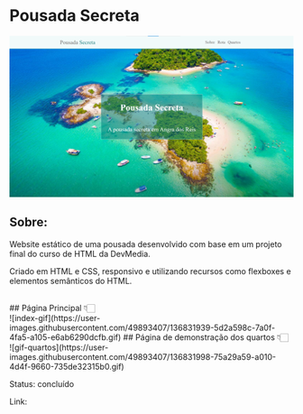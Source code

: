 # Pousada Secreta<br>
![banner página principal](https://github.com/rochmatheus/pousada-secreta/blob/main/imagens/banner-index.png)<br>
## Sobre:
<p>Website estático de uma pousada desenvolvido com base em um projeto final do curso de HTML da DevMedia.</p>
<p>Criado em HTML e CSS, responsivo e utilizando recursos como flexboxes e elementos semânticos do HTML.</p><br>
## Página Principal 👇🏻<br>
![index-gif](https://user-images.githubusercontent.com/49893407/136831939-5d2a598c-7a0f-4fa5-a105-e6ab6290dcfb.gif)
## Página de demonstração dos quartos 👇🏻<br>
![gif-quartos](https://user-images.githubusercontent.com/49893407/136831998-75a29a59-a010-4d4f-9660-735de32315b0.gif)<br>
<p>Status: concluído<br>
<p>Link: <https://rochmatheus.github.io/pousada-secreta/>
